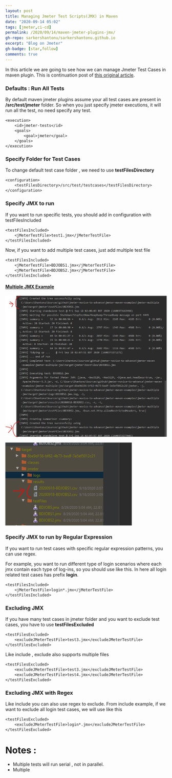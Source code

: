 ```yaml
---
layout: post
title: Managing Jmeter Test Scripts(JMX) in Maven
date: "2020-09-14 05:02"
tags: [jmeter,ci-cd]
permalink: /2020/09/14/maven-jmeter-plugins-jmx/
gh-repo: sarkershantonu/sarkershantonu.github.io
excerpt: "Blog on Jmeter"
gh-badge: [star,follow]
comments: true
---
```

In this article we are going to see how we can manage Jmeter Test Cases in maven plugin. This is continuation post of [this original article](https://sarkershantonu.github.io/2020/08/28/maven-jmeter/).

### Defaults : Run All Tests 
By default maven jmeter plugins assume your all test cases are present in **/src/test/jmeter** folder. So when you just specify jmeter executions, it will run all the test, no need specify any test. 

``` 
<execution>
	<id>jmeter-tests</id>
	<goals>
		<goal>jmeter</goal>
	</goals>
</execution>
```

### Specify Folder for Test Cases 
To change default test case folder , we need to use **testFilesDirectory**

```
<configuration>
    <testFilesDirectory>/src/test/testcases</testFilesDirectory>
</configuration>
```

### Specify JMX to run 
If you want to run specific tests, you should add in configuration with testFilesIncluded
 
``` 
<testFilesIncluded>
    <jMeterTestFile>test1.jmx</jMeterTestFile>
</testFilesIncluded>
```

Now, if you want to add multiple test cases, just add multiple test file 

``` 
<testFilesIncluded>
    <jMeterTestFile>BDJOBS1.jmx</jMeterTestFile>
    <jMeterTestFile>BDJOBS2.jmx</jMeterTestFile>
</testFilesIncluded>
```

#### [Multiple JMX Example](https://github.com/sarkershantonu/jmeter-novice-to-advance/tree/master/jmeter-maven-examples/jmeter-multiple-jmx)

![multiple-jmx](/images/jmeter-maven/multiple-jmx-run.JPG)

![multiple-jmx](/images/jmeter-maven/multiple-jmx-run-results.JPG)

### Specify JMX to run by Regular Expression 
If you want to run test cases with specific regular expression patterns, you can use regex. 

For example, you want to run different type of login scenarios where each jmx contain each type of log-ins, so you should use like this. In here all login related test cases has prefix **login**. 

``` 
<testFilesIncluded>
	<jMeterTestFile>login*.jmx</jMeterTestFile>
</testFilesIncluded>
```

### Excluding JMX
If you have many test cases in jmeter folder and you want to exclude test cases, you have to use **testFilesExcluded** 

``` 
<testFilesExcluded>
	<excludeJMeterTestFile>test3.jmx</excludeJMeterTestFile>
</testFilesExcluded>
```

Like include , exclude also supports multiple files 

``` 
<testFilesExcluded>
	<excludeJMeterTestFile>test3.jmx</excludeJMeterTestFile>
	<excludeJMeterTestFile>test4.jmx</excludeJMeterTestFile>
</testFilesExcluded>
```

### Excluding JMX with Regex
Like include you can also use regex to exclude. From include example, if we want to exclude all login test cases, we will use like this 

```
<testFilesExcluded>
	<excludeJMeterTestFile>login*.jmx</excludeJMeterTestFile>
</testFilesExcluded>
```

# Notes : 
- Multiple tests will run serial , not in parallel. 
- Multiple 